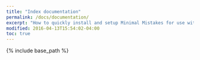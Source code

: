 ```yaml
---
title: "Index documentation"
permalink: /docs/documentation/
excerpt: "How to quickly install and setup Minimal Mistakes for use with GitHub Pages."
modified: 2016-04-13T15:54:02-04:00
toc: true
---
```


{% include base_path %}

